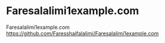 # Faresalalimi1example.com
Faresalalimi1example.com
https://github.com/Faresshaifalalimi/Faresalalimi1example.com
